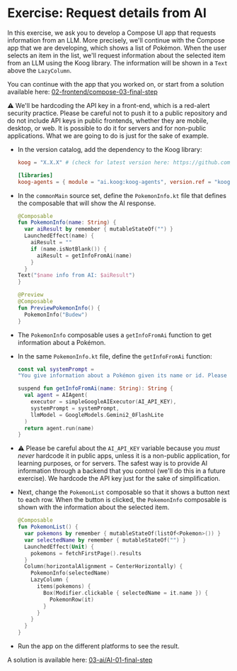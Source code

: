 # Exercise: Request details from AI


In this exercise, we ask you to develop a Compose UI app that requests information from an LLM.
More precisely, we'll continue with the Compose app that we are developing, which shows a list of Pokémon.
When the user selects an item in the list, we'll request information about the selected item from an LLM using the Koog library.
The information will be shown in a `Text` above the `LazyColumn`.

You can continue with the app that you worked on, or start from a solution available here: [02-frontend/compose-03-final-step](02-frontend/compose-03-final-step/)


⚠️ We'll be hardcoding the API key in a front-end, which is a red-alert security practice.
Please be careful not to push it to a public repository and do not include API keys in public frontends, whether they are mobile, desktop, or web.
It is possible to do it for servers and for non-public applications.
What we are going to do is just for the sake of example.

- In the version catalog, add the dependency to the Koog library:

  ```toml
  koog = "X.X.X" # (check for latest version here: https://github.com/JetBrains/koog/releases) 

  [libraries]
  koog-agents = { module = "ai.koog:koog-agents", version.ref = "koog" }
  ```
  
- In the `commonMain` source set, define the `PokemonInfo.kt` file that defines the composable that will show the AI response.
  
  ```kotlin
  @Composable
  fun PokemonInfo(name: String) {
    var aiResult by remember { mutableStateOf("") }
    LaunchedEffect(name) {
      aiResult = ""
      if (name.isNotBlank()) {
        aiResult = getInfoFromAi(name)
      }
    }
  Text("$name info from AI: $aiResult")
  }
  
  @Preview
  @Composable
  fun PreviewPokemonInfo() {
    PokemonInfo("Budew")
  }
  ```

- The `PokemonInfo` composable uses a `getInfoFromAi` function to get information about a Pokémon.
- In the same `PokemonInfo.kt` file, define the `getInfoFromAi` function:

  ```kotlin
  const val systemPrompt =
  "You give information about a Pokémon given its name or id. Please answer in a concise manner that fits in one line."
  
  suspend fun getInfoFromAi(name: String): String {
    val agent = AIAgent(
      executor = simpleGoogleAIExecutor(AI_API_KEY),
      systemPrompt = systemPrompt,
      llmModel = GoogleModels.Gemini2_0FlashLite
    )
    return agent.run(name)
  }
  ```

- ⚠️ Please be careful about the `AI_API_KEY` variable because you *must never* hardcode it in public apps, unless it is a non-public application, for learning purposes, or for servers.
  The safest way is to provide AI information through a backend that you control (we'll do this in a future exercise).
  We hardcode the API key just for the sake of simplification.
- Next, change the `PokemonList` composable so that it shows a button next to each row. When the button is clicked, the `PokemonInfo` composable is shown with the information about the selected item.

  ```kotlin
  @Composable
  fun PokemonList() {
    var pokemons by remember { mutableStateOf(listOf<Pokemon>()) }
    var selectedName by remember { mutableStateOf("") }
    LaunchedEffect(Unit) {
      pokemons = fetchFirstPage().results
    }
    Column(horizontalAlignment = CenterHorizontally) {
      PokemonInfo(selectedName)
      LazyColumn {
        items(pokemons) {
          Box(Modifier.clickable { selectedName = it.name }) {
            PokemonRow(it)
          }
        }
      }
    }
  }
  ```

- Run the app on the different platforms to see the result.


A solution is available here: [03-ai/AI-01-final-step](./03-ai/AI-01-final-step)
